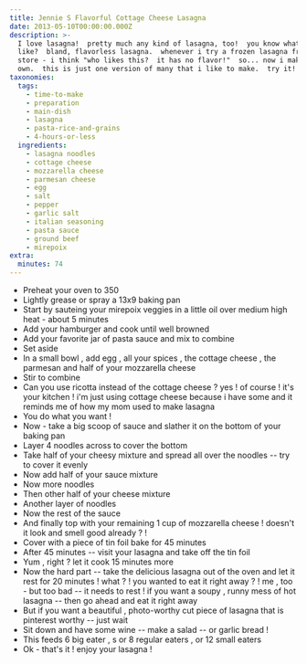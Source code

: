 ```yaml
---
title: Jennie S Flavorful Cottage Cheese Lasagna
date: 2013-05-10T00:00:00.000Z
description: >-
  I love lasagna!  pretty much any kind of lasagna, too!  you know what i don't
  like?  bland, flavorless lasagna.  whenever i try a frozen lasagna from the
  store - i think "who likes this?  it has no flavor!"  so... now i make my
  own.  this is just one version of many that i like to make.  try it!
taxonomies:
  tags:
    - time-to-make
    - preparation
    - main-dish
    - lasagna
    - pasta-rice-and-grains
    - 4-hours-or-less
  ingredients:
    - lasagna noodles
    - cottage cheese
    - mozzarella cheese
    - parmesan cheese
    - egg
    - salt
    - pepper
    - garlic salt
    - italian seasoning
    - pasta sauce
    - ground beef
    - mirepoix
extra:
  minutes: 74
---
```

 - Preheat your oven to 350
 - Lightly grease or spray a 13x9 baking pan
 - Start by sauteing your mirepoix veggies in a little oil over medium high heat - about 5 minutes
 - Add your hamburger and cook until well browned
 - Add your favorite jar of pasta sauce and mix to combine
 - Set aside
 - In a small bowl , add egg , all your spices , the cottage cheese , the parmesan and half of your mozzarella cheese
 - Stir to combine
 - Can you use ricotta instead of the cottage cheese ? yes ! of course ! it's your kitchen ! i'm just using cottage cheese because i have some and it reminds me of how my mom used to make lasagna
 - You do what you want !
 - Now - take a big scoop of sauce and slather it on the bottom of your baking pan
 - Layer 4 noodles across to cover the bottom
 - Take half of your cheesy mixture and spread all over the noodles -- try to cover it evenly
 - Now add half of your sauce mixture
 - Now more noodles
 - Then other half of your cheese mixture
 - Another layer of noodles
 - Now the rest of the sauce
 - And finally top with your remaining 1 cup of mozzarella cheese ! doesn't it look and smell good already ? !
 - Cover with a piece of tin foil bake for 45 minutes
 - After 45 minutes -- visit your lasagna and take off the tin foil
 - Yum , right ? let it cook 15 minutes more
 - Now the hard part -- take the delicious lasagna out of the oven and let it rest for 20 minutes ! what ? ! you wanted to eat it right away ? ! me , too - but too bad -- it needs to rest ! if you want a soupy , runny mess of hot lasagna -- then go ahead and eat it right away
 - But if you want a beautiful , photo-worthy cut piece of lasagna that is pinterest worthy -- just wait
 - Sit down and have some wine -- make a salad -- or garlic bread !
 - This feeds 6 big eater , s or 8 regular eaters , or 12 small eaters
 - Ok - that's it ! enjoy your lasagna !

